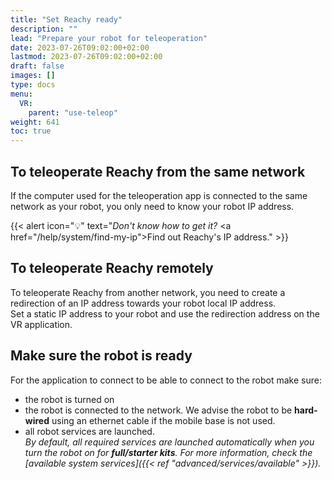 ```yaml
---
title: "Set Reachy ready"
description: ""
lead: "Prepare your robot for teleoperation"
date: 2023-07-26T09:02:00+02:00
lastmod: 2023-07-26T09:02:00+02:00
draft: false
images: []
type: docs
menu:
  VR:
    parent: "use-teleop"
weight: 641
toc: true
---
```


## To teleoperate Reachy from the same network
If the computer used for the teleoperation app is connected to the same network as your robot, you only need to know your robot IP address.  

{{< alert icon="💡" text="<i>Don't know how to get it? </i><a href=\"/help/system/find-my-ip\">Find out Reachy's IP address</a>." >}}

## To teleoperate Reachy remotely
To teleoperate Reachy from another network, you need to create a redirection of an IP address towards your robot local IP address.  
Set a static IP address to your robot and use the redirection address on the VR application.

## Make sure the robot is ready
For the application to connect to be able to connect to the robot make sure:
* the robot is turned on
* the robot is connected to the network. We advise the robot to be **hard-wired** using an ethernet cable if the mobile base is not used.
* all robot services are launched.  
*By default, all required services are launched automatically when you turn the robot on for **full/starter kits**. For more information, check the [available system services]({{< ref "advanced/services/available" >}}).* 
